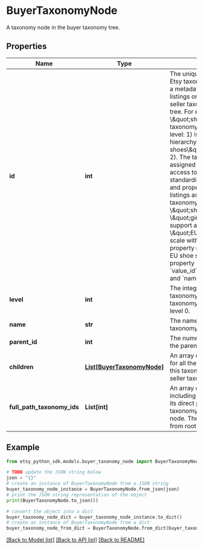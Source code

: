 # BuyerTaxonomyNode

A taxonomy node in the buyer taxonomy tree.

## Properties

Name | Type | Description | Notes
------------ | ------------- | ------------- | -------------
**id** | **int** | The unique numeric ID of an Etsy taxonomy node, which is a metadata category for listings organized into the seller taxonomy hierarchy tree. For example, the \\\&quot;shoes\\\&quot; taxonomy node (ID: 1429, level: 1) is higher in the hierarchy than \\\&quot;girls&#39; shoes\\\&quot; (ID: 1440, level: 2). The taxonomy nodes assigned to a listing support access to specific standardized product scales and properties. For example, listings assigned the taxonomy nodes \\\&quot;shoes\\\&quot; or \\\&quot;girls&#39; shoes\\\&quot; support access to the \\\&quot;EU\\\&quot; shoe size scale with its associated property names and IDs for EU shoe sizes, such as property &#x60;value_id&#x60;:\\\&quot;1394\\\&quot;, and &#x60;name&#x60;:\\\&quot;38\\\&quot;. | [optional] 
**level** | **int** | The integer depth of this taxonomy node in the seller taxonomy tree, with roots at level 0. | [optional] 
**name** | **str** | The name string for this taxonomy node. | [optional] 
**parent_id** | **int** | The numeric taxonomy ID of the parent of this node. | [optional] 
**children** | [**List[BuyerTaxonomyNode]**](BuyerTaxonomyNode.md) | An array of taxonomy nodes for all the direct children of this taxonomy node in the seller taxonomy tree. | [optional] 
**full_path_taxonomy_ids** | **List[int]** | An array of &#x60;taxonomy_id&#x60;s including this node and all of its direct parents in the seller taxonomy tree up to a root node. They are listed in order from root to leaf. | [optional] 

## Example

```python
from etsy_python_sdk.models.buyer_taxonomy_node import BuyerTaxonomyNode

# TODO update the JSON string below
json = "{}"
# create an instance of BuyerTaxonomyNode from a JSON string
buyer_taxonomy_node_instance = BuyerTaxonomyNode.from_json(json)
# print the JSON string representation of the object
print(BuyerTaxonomyNode.to_json())

# convert the object into a dict
buyer_taxonomy_node_dict = buyer_taxonomy_node_instance.to_dict()
# create an instance of BuyerTaxonomyNode from a dict
buyer_taxonomy_node_from_dict = BuyerTaxonomyNode.from_dict(buyer_taxonomy_node_dict)
```
[[Back to Model list]](../README.md#documentation-for-models) [[Back to API list]](../README.md#documentation-for-api-endpoints) [[Back to README]](../README.md)


